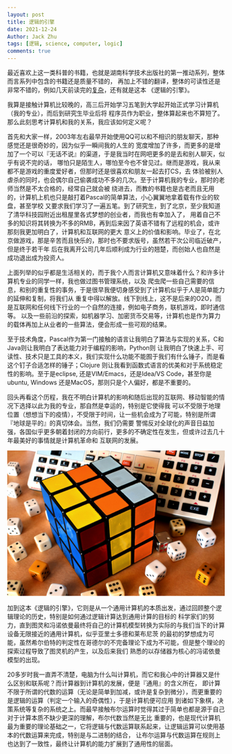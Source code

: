 ```yaml
---
layout: post
title: 逻辑的引擎
date: 2021-12-24
Author: Jack Zhu
tags: [逻辑, science, computer, logic]
comments: true
---
```


最近喜欢上这一类科普的书籍，也就是湖南科学技术出版社的第一推动系列，整体而言系列中包含的书籍还是质量不错的，
再加上不错的翻译，整体的可读性还是非常不错的，例如几天前读完的[复杂](/complex-theory/)，还有就是这本
《逻辑的引擎》。

我算是接触计算机比较晚的，高三后开始学习五笔到大学起开始正式学习计算机（我的专业），而后到研究生毕业后将
程序员作为职业，整体算起来也不算短了。那么此刻思考计算机和我的关系，我应该如何定义呢？

首先和大家一样，2003年左右最早开始使用QQ可以和不相识的朋友聊天，那种感觉还是很奇妙的，因为似乎一瞬间我的人生的
宽度增加了许多，而更多的是增加了一个可以『无话不说』的渠道，于是我当时在网吧更多的是去和别人聊天，似乎有说不完的话，
哪怕只是陌生人，哪怕至今也不曾见过。继而是游戏，我从来都不是游戏的重度爱好者，但那时还是很喜欢和朋友一起去打CS，去
体验被别人虐杀的同时，也会偶尔自己偷袭成功不多的几次。至于计算机我的专业，那时的老师当然是不太合格的，经常自己就会被
绕进去，而教的书籍也是古老而且无用的，计算机上机也只是敲打着Pascal的简单算法，小心翼翼地拿着载有作业的软盘，甚至学校
又要求我们学习了一遍五笔。到了研究生，到了北京，至少我知道了清华科技园附近出租屋里各式梦想的创业者，而我也有幸加入了，
用着自己不多的知识将其转换为不多的RMB，再到后来因了英语不错有了远程的机会，或许那刻我更加明白了，计算机和互联网的更大
意义上的价值和影响。毕业了，在北京做游戏，那是辛苦而且快乐的，那时也不要求版号，虽然若干次公司临近破产，但是终于若干年
后在我离开公司几年后顺利成为行业的翘楚，而创始人也自然是成功退出成为投资人。


上面列举的似乎都是生活相关的，而于我个人而言计算机又意味着什么？和许多计算机专业的同学一样，我也做过图书管理系统，以及
爬虫爬一些自己需要的信息，和别的重复性的事务，于是很早我便切身感受到了计算机似乎于人是简单能力的延伸和复制，将我们从
重复中得以解放。线下到线上，这不是后来的O2O，而是互联网和任何线下行业的一个自然的连接，例如电子商务，联机游戏，即时通信等。
以及一些前沿的探索，如机器学习、加密货币交易等，计算机也是作为算力的载体再加上从业者的一些算法，便会形成一些可观的结果。

至于技术角度，Pascal作为第一门接触的语言让我明白了算法与实现的关系，C和Java则让我明白了表达能力对于编程的影响，Python则
让我明白了快速上手、可读性、技术只是工具的本义，我们实现什么功能不能囿于我们有什么锤子，而是看这个钉子合适怎样的锤子；Clojure
则让我看到函数式语言的优美和对于系统稳定性的影响。至于是eclipse, 还是VIM/Emacs，还是Idea/VS Code，甚至你是ubuntu, Windows
还是MacOS，那则只是个人偏好，都是不重要的。

回头再看这个历程，我在不明白计算机的影响和随后出现的互联网、移动智能的情况下选择以此为我的专业，那自然是幸运的，特别是它使得我
可以不受限于地理位置（想想当下的疫情），不受限于时间，让一些机会成为了可能，特别是所谓『地球是平的』的真切体会。当然，我们仍需要
警惕反对全球化的声音日益加强，各国似乎更多朝着封闭的方向前行，更多的不确定性在发生，但或许过去几十年最美好的事情就是计算机革命和
互联网的发展。

![logic](../assets/images/logic.png)

加到这本《逻辑的引擎》，它则是从一个通用计算机的本质出发，通过回顾整个逻辑理论的历史，特别是如何通过逻辑计算达到通用计算的目标的
科学家们的努力，直到图灵和冯诺依曼最终将自己的计算机模型转换为实际的与我们当下的计算设备无限接近的通用计算机，似乎亚里士多德和莱布尼茨
的最初的梦想成为可能，虽然希尔伯特的判定性在哥德尔的不完备理论下成为不可能，但是整个理论的探索过程导致了图灵机的产生，以及后来我们
熟悉的以存储器为核心的冯诺依曼模型的出现。

20多岁时我一直弄不清楚，电脑为什么叫计算机，而它和我心中的计算器又是什么区别和联系呢？而计算器到计算机的发展，便是『通用』的含义所在，
即计算不限于所谓的代数的运算（无论是简单到加减，或许是复杂到微分），而更重要的是逻辑的运算（判定一个输入的奇偶性），于是计算机便可应用
到诸如下象棋，决策系统等复杂的系统之上。而最早接触布尔运算时觉得其过于简单也都是源于自己对于计算本质不缺少更深的理解，布尔代数当然是无比
重要的，也是现代计算机最为重要的理论基础之一，它将逻辑与代数运算联系起来，让逻辑运算可以使用基本的代数运算来完成，特别是与二进制的结合，
让布尔运算与代数运算在规则上也达到了一致性，最终让计算机的能力扩展到了通用性的层面。